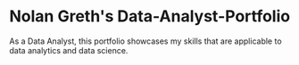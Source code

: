 # Nolan Greth's Data-Analyst-Portfolio

As a Data Analyst, this portfolio showcases my skills that are applicable to data analytics and data science.
